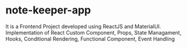 # note-keeper-app
It is a Frontend Project developed using ReactJS and MaterialUI.<br>
Implementation of React Custom Component, Props, State Managament, Hooks, Conditional Rendering, Functional Component, Event Handling
